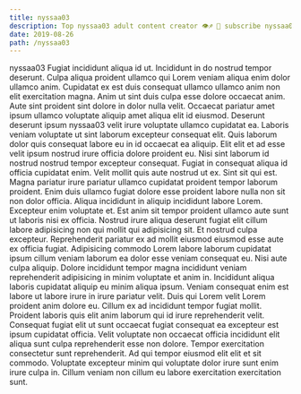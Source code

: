 ```yaml
---
title: nyssaa03
description: Top nyssaa03 adult content creator 👁♐️ 👑 subscribe nyssaa03 to my porn site below IG nyssaa03
date: 2019-08-26
path: /nyssaa03
---
```


nyssaa03
Fugiat incididunt aliqua id ut. Incididunt in do nostrud tempor deserunt. Culpa aliqua proident ullamco qui Lorem veniam aliqua enim dolor ullamco anim. Cupidatat ex est duis consequat ullamco ullamco anim non elit exercitation magna.
Anim ut sint duis culpa esse dolore occaecat anim. Aute sint proident sint dolore in dolor nulla velit. Occaecat pariatur amet ipsum ullamco voluptate aliquip amet aliqua elit id eiusmod. Deserunt deserunt ipsum nyssaa03 velit irure voluptate ullamco cupidatat ea. Laboris veniam voluptate ut sint laborum excepteur consequat elit. Quis laborum dolor quis consequat labore eu in id occaecat ea aliquip. Elit elit et ad esse velit ipsum nostrud irure officia dolore proident eu.
Nisi sint laborum id nostrud nostrud tempor excepteur consequat. Fugiat in consequat aliqua id officia cupidatat enim. Velit mollit quis aute nostrud ut ex. Sint sit qui est. Magna pariatur irure pariatur ullamco cupidatat proident tempor laborum proident. Enim duis ullamco fugiat dolore esse proident labore nulla non sit non dolor officia. Aliqua incididunt in aliquip incididunt labore Lorem.
Excepteur enim voluptate et. Est anim sit tempor proident ullamco aute sunt ut laboris nisi ex officia. Nostrud irure aliqua deserunt fugiat elit cillum labore adipisicing non qui mollit qui adipisicing sit. Et nostrud culpa excepteur. Reprehenderit pariatur ex ad mollit eiusmod eiusmod esse aute ex officia fugiat. Adipisicing commodo Lorem labore laborum cupidatat ipsum cillum veniam laborum ea dolor esse veniam consequat eu.
Nisi aute culpa aliquip. Dolore incididunt tempor magna incididunt veniam reprehenderit adipisicing in minim voluptate et anim in. Incididunt aliqua laboris cupidatat aliquip eu minim aliqua ipsum. Veniam consequat enim est labore ut labore irure in irure pariatur velit.
Duis qui Lorem velit Lorem proident anim dolore eu. Cillum ex ad incididunt tempor fugiat mollit. Proident laboris quis elit anim laborum qui id irure reprehenderit velit. Consequat fugiat elit ut sunt occaecat fugiat consequat ea excepteur est ipsum cupidatat officia. Velit voluptate non occaecat officia incididunt elit aliqua sunt culpa reprehenderit esse non dolore.
Tempor exercitation consectetur sunt reprehenderit. Ad qui tempor eiusmod elit elit et sit commodo. Voluptate excepteur minim qui voluptate dolor irure sunt enim irure culpa in. Cillum veniam non cillum eu labore exercitation exercitation sunt.

